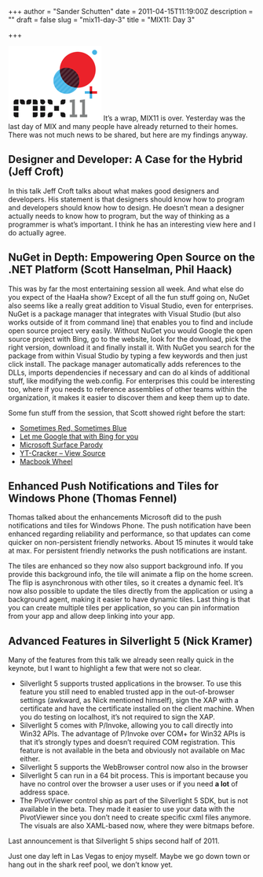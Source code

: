 +++
author = "Sander Schutten"
date = 2011-04-15T11:19:00Z
description = ""
draft = false
slug = "mix11-day-3"
title = "MIX11: Day 3"

+++


[![](/images/DevExpress_MIX2011_7290E0D7.png "MIX2011 logo")](/images/MIX2011Logo.png)
It’s a wrap, MIX11 is over. Yesterday was the last day of MIX and many people have already returned to their homes. There was not much news to be shared, but here are my findings anyway.

## Designer and Developer: A Case for the Hybrid (Jeff Croft)

In this talk Jeff Croft talks about what makes good designers and developers. His statement is that designers should know how to program and developers should know how to design. He doesn’t mean a designer actually needs to know how to program, but the way of thinking as a programmer is what’s important. I think he has an interesting view here and I do actually agree.

## NuGet in Depth: Empowering Open Source on the .NET Platform (Scott Hanselman, Phil Haack)

This was by far the most entertaining session all week. And what else do you expect of the HaaHa show? Except of all the fun stuff going on, NuGet also seems like a really great addition to Visual Studio, even for enterprises. NuGet is a package manager that integrates with Visual Studio (but also works outside of it from command line) that enables you to find and include open source project very easily. Without NuGet you would Google the open source project with Bing, go to the website, look for the download, pick the right version, download it and finally install it. With NuGet you search for the package from within Visual Studio by typing a few keywords and then just click install. The package manager automatically adds references to the DLLs, imports dependencies if necessary and can do al kinds of additional stuff, like modifying the web.config. For enterprises this could be interesting too, where if you needs to reference assemblies of other teams within the organization, it makes it easier to discover them and keep them up to date.

Some fun stuff from the session, that Scott showed right before the start:

- [Sometimes Red, Sometimes Blue](http://www.sometimesredsometimesblue.com/)
- [Let me Google that with Bing for you](http://letmegooglethatwithbingforyou.com/)
- [Microsoft Surface Parody](http://www.youtube.com/watch?v=CZrr7AZ9nCY)
- [YT-Cracker – View Source](http://www.youtube.com/watch?v=oLx2jIiNwZE)
- [Macbook Wheel](http://www.youtube.com/watch?v=9BnLbv6QYcA)

## Enhanced Push Notifications and Tiles for Windows Phone (Thomas Fennel)

Thomas talked about the enhancements Microsoft did to the push notifications and tiles for Windows Phone. The push notification have been enhanced regarding reliability and performance, so that updates can come quicker on non-persistent friendly networks. About 15 minutes it would take at max. For persistent friendly networks the push notifications are instant.

The tiles are enhanced so they now also support background info. If you provide this background info, the tile will animate a flip on the home screen. The flip is asynchronous with other tiles, so it creates a dynamic feel. It’s now also possible to update the tiles directly from the application or using a background agent, making it easier to have dynamic tiles. Last thing is that you can create multiple tiles per application, so you can pin information from your app and allow deep linking into your app.

## Advanced Features in Silverlight 5 (Nick Kramer)

Many of the features from this talk we already seen really quick in the keynote, but I want to highlight a few that were not so clear.

- Silverlight 5 supports trusted applications in the browser. To use this feature you still need to enabled trusted app in the out-of-browser settings (awkward, as Nick mentioned himself), sign the XAP with a certificate and have the certificate installed on the client machine. When you do testing on localhost, it’s not required to sign the XAP.
- Silverlight 5 comes with P/Invoke, allowing you to call directly into Win32 APIs. The advantage of P/Invoke over COM+ for Win32 APIs is that it’s strongly types and doesn’t required COM registration. This feature is not available in the beta and obviously not available on Mac either.
- Silverlight 5 supports the WebBrowser control now also in the browser
- Silverlight 5 can run in a 64 bit process. This is important because you have no control over the browser a user uses or if you need **a lot** of address space.
- The PivotViewer control ship as part of the Silverlight 5 SDK, but is not available in the beta. They made it easier to use your data with the PivotViewer since you don’t need to create specific cxml files anymore. The visuals are also XAML-based now, where they were bitmaps before.

Last announcement is that Silverlight 5 ships second half of 2011.

Just one day left in Las Vegas to enjoy myself. Maybe we go down town or hang out in the shark reef pool, we don’t know yet.

